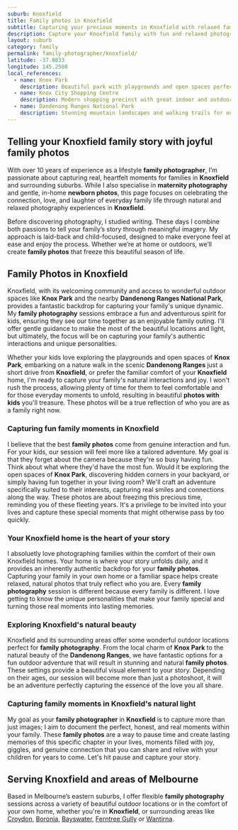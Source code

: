 ```yaml
---
suburb: Knoxfield
title: Family photos in Knoxfield
subtitle: Capturing your precious moments in Knoxfield with relaxed family photos
description: Capture your Knoxfield family with fun and relaxed photography. Family sessions are available in your home or at scenic Melbourne locations.
layout: suburb
category: family
permalink: family-photographer/knoxfield/
latitude: -37.8833
longitude: 145.2500
local_references:
  - name: Knox Park
    description: Beautiful park with playgrounds and open spaces perfect for family photos
  - name: Knox City Shopping Centre
    description: Modern shopping precinct with great indoor and outdoor photography opportunities
  - name: Dandenong Ranges National Park
    description: Stunning mountain landscapes and walking trails for outdoor sessions
---
```


## Telling your Knoxfield family story with joyful family photos

With over 10 years of experience as a lifestyle **family photographer**, I’m passionate about capturing real, heartfelt moments for families in **Knoxfield** and surrounding suburbs. While I also specialise in **maternity photography** and gentle, in-home **newborn photos**, this page focuses on celebrating the connection, love, and laughter of everyday family life through natural and relaxed photography experiences in **Knoxfield**.

Before discovering photography, I studied writing. These days I combine both passions to tell your family’s story through meaningful imagery. My approach is laid-back and child-focused, designed to make everyone feel at ease and enjoy the process. Whether we’re at home or outdoors, we’ll create **family photos** that freeze this beautiful season of life.

## Family Photos in Knoxfield

Knoxfield, with its welcoming community and access to wonderful outdoor spaces like **Knox Park** and the nearby **Dandenong Ranges National Park**, provides a fantastic backdrop for capturing your family's unique dynamic. My **family photography** sessions embrace a fun and adventurous spirit for kids, ensuring they see our time together as an enjoyable family outing. I'll offer gentle guidance to make the most of the beautiful locations and light, but ultimately, the focus will be on capturing your family's authentic interactions and unique personalities.

Whether your kids love exploring the playgrounds and open spaces of **Knox Park**, embarking on a nature walk in the scenic **Dandenong Ranges** just a short drive from **Knoxfield**, or prefer the familiar comfort of your **Knoxfield** home, I'm ready to capture your family's natural interactions and joy. I won't rush the process, allowing plenty of time for them to feel comfortable and for those everyday moments to unfold, resulting in beautiful **photos with kids** you'll treasure. These photos will be a true reflection of who you are as a family right now.

### Capturing fun family moments in Knoxfield

I believe that the best **family photos** come from genuine interaction and fun. For your kids, our session will feel more like a tailored adventure. My goal is that they forget about the camera because they're so busy having fun. Think about what where they'd have the most fun. Would it be exploring the open spaces of **Knox Park**, discovering hidden corners in your backyard, or simply having fun together in your living room? We'll craft an adventure specifically suited to their interests, capturing real smiles and connections along the way. These photos are about freezing this precious time, reminding you of these fleeting years. It's a privilege to be invited into your lives and capture these special moments that might otherwise pass by too quickly.

### Your Knoxfield home is the heart of your story

I absoluetly love photographing families within the comfort of their own Knoxfield homes. Your home is where your story unfolds daily, and it provides an inherently authentic backdrop for your **family photos**. Capturing your family in your own home or a familiar space helps create relaxed, natural photos that truly reflect who you are. Every **family photography** session is different because every family is different. I love getting to know the unique personalities that make your family special and turning those real moments into lasting memories.

### Exploring Knoxfield's natural beauty

Knoxfield and its surrounding areas offer some wonderful outdoor locations perfect for **family photography**. From the local charm of **Knox Park** to the natural beauty of the **Dandenong Ranges**, we have fantastic options for a fun outdoor adventure that will result in stunning and natural **family photos**. These settings provide a beautiful visual element to your story. Depending on their ages, our session will become more than just a photoshoot, it will be an adventure perfectly capturing the essence of the love you all share.

### Capturing family moments in Knoxfield's natural light

My goal as your **family photographer** in **Knoxfield** is to capture more than just images; I aim to document the perfect, honest, and real moments within your family. These **family photos** are a way to pause time and create lasting memories of this specific chapter in your lives, moments filled with joy, giggles, and genuine connection that you can share and relive with your children for years to come. Let's hit pause and capture your story.

## Serving Knoxfield and areas of Melbourne

Based in Melbourne’s eastern suburbs, I offer flexible **family photography** sessions across a variety of beautiful outdoor locations or in the comfort of your own home, whether you're in **Knoxfield**, or surrounding areas like [Croydon](/family-photos/croydon/), [Boronia](/family-photos/boronia/), [Bayswater](/family-photos/bayswater/), [Ferntree Gully](/family-photos/ferntree-gully/) or [Wantirna](/family-photos/wantirna/).
